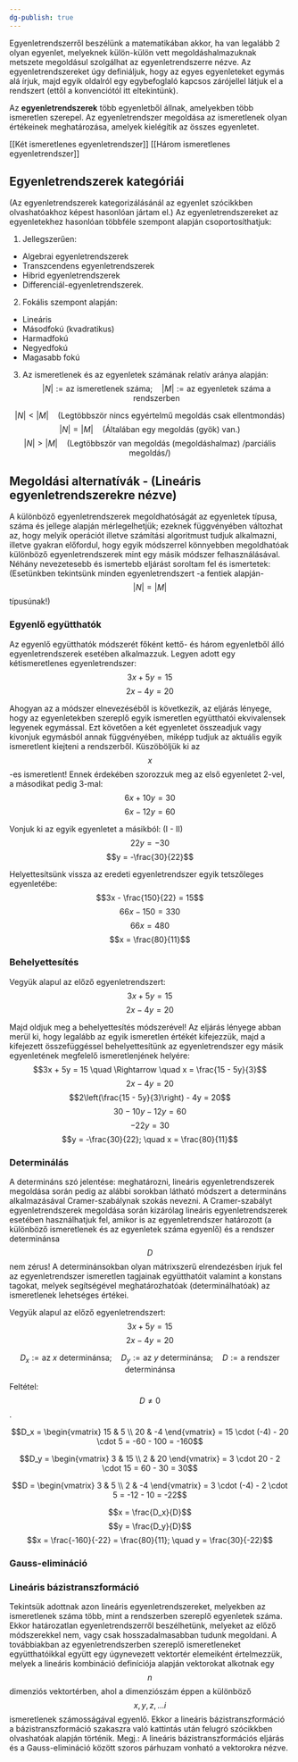 ```yaml
---
dg-publish: true
---
```

Egyenletrendszerről beszélünk a matematikában akkor, ha van legalább 2 olyan egyenlet, melyeknek külön-külön vett megoldáshalmazuknak metszete megoldásul szolgálhat az egyenletrendszerre nézve. Az egyenletrendszereket úgy definiáljuk, hogy az egyes egyenleteket egymás alá írjuk, majd egyik oldalról egy egybefoglaló kapcsos zárójellel látjuk el a rendszert (ettől a konvenciótól itt eltekintünk).

Az **egyenletrendszerek** több egyenletből állnak, amelyekben több ismeretlen szerepel. Az egyenletrendszer megoldása az ismeretlenek olyan értékeinek meghatározása, amelyek kielégítik az összes egyenletet.

[[Két ismeretlenes egyenletrendszer]]
[[Három ismeretlenes egyenletrendszer]]

## Egyenletrendszerek kategóriái

(Az egyenletrendszerek kategorizálásánál az egyenlet szócikkben olvashatóakhoz képest hasonlóan jártam el.)
Az egyenletrendszereket az egyenletekhez hasonlóan többféle szempont alapján csoportosíthatjuk:
1) Jellegszerűen:
- Algebrai egyenletrendszerek
- Transzcendens egyenletrendszerek
- Hibrid egyenletrendszerek
- Differenciál-egyenletrendszerek.
  
2) Fokális szempont alapján:
- Lineáris
- Másodfokú (kvadratikus)
- Harmadfokú
- Negyedfokú
- Magasabb fokú
  
3) Az ismeretlenek és az egyenletek számának relatív aránya alapján: 
$$|N| := \text{az ismeretlenek száma}; \quad |M| := \text{az egyenletek száma a rendszerben}$$

$$|N| < |M| \quad \text{(Legtöbbször nincs egyértelmű megoldás csak ellentmondás)}$$
$$|N| = |M| \quad \text{(Általában egy megoldás (gyök) van.)}$$
$$|N| > |M| \quad \text{(Legtöbbször van megoldás (megoldáshalmaz) /parciális megoldás/)}$$

## Megoldási alternatívák - (Lineáris egyenletrendszerekre nézve)

A különböző egyenletrendszerek megoldhatóságát az egyenletek típusa, száma és jellege alapján mérlegelhetjük; ezeknek függvényében változhat az, hogy melyik operációt illetve számítási algoritmust tudjuk alkalmazni, illetve gyakran előfordul, hogy egyik módszerrel könnyebben megoldhatóak különböző egyenletrendszerek mint egy másik módszer felhasználásával. Néhány nevezetesebb és ismertebb eljárást soroltam fel és ismertetek: (Esetünkben tekintsünk minden egyenletrendszert -a fentiek alapján- $$|N| = |M|$$ típusúnak!)

### Egyenlő együtthatók

Az egyenlő együtthatók módszerét főként kettő- és három egyenletből álló egyenletrendszerek esetében alkalmazzuk. Legyen adott egy kétismeretlenes egyenletrendszer:
$$3x + 5y = 15$$
$$2x - 4y = 20$$

Ahogyan az a módszer elnevezéséből is következik, az eljárás lényege, hogy az egyenletekben szereplő egyik ismeretlen együtthatói ekvivalensek legyenek egymással. Ezt követően a két egyenletet összeadjuk vagy kivonjuk egymásból annak függvényében, miképp tudjuk az aktuális egyik ismeretlent kiejteni a rendszerből. Küszöböljük ki az $$x$$-es ismeretlent! Ennek érdekében szorozzuk meg az első egyenletet 2-vel, a másodikat pedig 3-mal:
$$6x + 10y = 30$$
$$6x - 12y = 60$$

Vonjuk ki az egyik egyenletet a másikból: (I - II)
$$22y = -30$$
$$y = -\frac{30}{22}$$

Helyettesítsünk vissza az eredeti egyenletrendszer egyik tetszőleges egyenletébe:
$$3x - \frac{150}{22} = 15$$
$$66x - 150 = 330$$
$$66x = 480$$
$$x = \frac{80}{11}$$

### Behelyettesítés

Vegyük alapul az előző egyenletrendszert:
$$3x + 5y = 15$$
$$2x - 4y = 20$$

Majd oldjuk meg a behelyettesítés módszerével! Az eljárás lényege abban merül ki, hogy legalább az egyik ismeretlen értékét kifejezzük, majd a kifejezett összefüggéssel behelyettesítünk az egyenletrendszer egy másik egyenletének megfelelő ismeretlenjének helyére:
$$3x + 5y = 15 \quad \Rightarrow \quad x = \frac{15 - 5y}{3}$$
$$2x - 4y = 20$$
$$2\left(\frac{15 - 5y}{3}\right) - 4y = 20$$
$$30 - 10y - 12y = 60$$
$$-22y = 30$$
$$y = -\frac{30}{22}; \quad x = \frac{80}{11}$$

### Determinálás

A determináns szó jelentése: meghatározni, lineáris egyenletrendszerek megoldása során pedig az alábbi sorokban látható módszert a determináns alkalmazásával Cramer-szabálynak szokás nevezni. A Cramer-szabályt egyenletrendszerek megoldása során kizárólag lineáris egyenletrendszerek esetében használhatjuk fel, amikor is az egyenletrendszer határozott (a különböző ismeretlenek és az egyenletek száma egyenlő) és a rendszer determinánsa $$D$$ nem zérus! A determinánsokban olyan mátrixszerű elrendezésben írjuk fel az egyenletrendszer ismeretlen tagjainak együtthatóit valamint a konstans tagokat, melyek segítségével meghatározhatóak (determinálhatóak) az ismeretlenek lehetséges értékei.

Vegyük alapul az előző egyenletrendszert:
$$3x + 5y = 15$$
$$2x - 4y = 20$$

$$D_x := \text{az } x \text{ determinánsa}; \quad D_y := \text{az } y \text{ determinánsa}; \quad D := \text{a rendszer determinánsa}$$

Feltétel: $$D \neq 0$$.

$$D_x = \begin{vmatrix} 15 & 5 \\ 20 & -4 \end{vmatrix} = 15 \cdot (-4) - 20 \cdot 5 = -60 - 100 = -160$$

$$D_y = \begin{vmatrix} 3 & 15 \\ 2 & 20 \end{vmatrix} = 3 \cdot 20 - 2 \cdot 15 = 60 - 30 = 30$$

$$D = \begin{vmatrix} 3 & 5 \\ 2 & -4 \end{vmatrix} = 3 \cdot (-4) - 2 \cdot 5 = -12 - 10 = -22$$

$$x = \frac{D_x}{D}$$
$$y = \frac{D_y}{D}$$
$$x = \frac{-160}{-22} = \frac{80}{11}; \quad y = \frac{30}{-22}$$

### Gauss-elimináció

### Lineáris bázistranszformáció

Tekintsük adottnak azon lineáris egyenletrendszereket, melyekben az ismeretlenek száma több, mint a rendszerben szereplő egyenletek száma. Ekkor határozatlan egyenletrendszerről beszélhetünk, melyeket az előző módszerekkel nem, vagy csak hosszadalmasabban tudunk megoldani. A továbbiakban az egyenletrendszerben szereplő ismeretleneket együtthatóikkal együtt egy úgynevezett vektortér elemeiként értelmezzük, melyek a lineáris kombináció definíciója alapján vektorokat alkotnak egy $$n$$ dimenziós vektortérben, ahol a dimenziószám éppen a különböző $$x, y, z, ... i$$ ismeretlenek számosságával egyenlő. Ekkor a lineáris bázistranszformáció a bázistranszformáció szakaszra való kattintás után felugró szócikkben olvashatóak alapján történik. Megj.: A lineáris bázistranszformációs eljárás és a Gauss-elimináció között szoros párhuzam vonható a vektorokra nézve.

